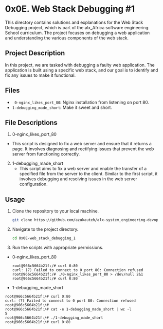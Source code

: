 # 0x0E. Web Stack Debugging #1

This directory contains solutions and explanations for the Web Stack Debugging project, which is part of the alx_Africa software engineering School curriculum. The project focuses on debugging a web application and understanding the various components of the web stack.

## Project Description

In this project, we are tasked with debugging a faulty web application. The application is built using a specific web stack, and our goal is to identify and fix any issues to make it functional.

## Files

- ` 0-nginx_likes_port_80`: Nginx installation from listening on port 80.
- `1-debugging_made_short`: Make it sweet and short.

## File Descriptions

1.  0-nginx_likes_port_80
   - This script is designed to fix a web server and ensure that it returns a page. It involves diagnosing and rectifying issues that prevent the web server from functioning correctly.

2. 1-debugging_made_short
   - This script aims to fix a web server and enable the transfer of a specified file from the server to the client. Similar to the first script, it involves debugging and resolving issues in the web server configuration.

## Usage

1. Clone the repository to your local machine.
   ```bash
   git clone https://github.com/azukauteh/alx-system_engineering-devops.git
   ```

2. Navigate to the project directory.
   ```bash
   cd 0x0E-web_stack_debugging_1
   ```

3. Run the scripts with appropriate permissions.
   
-  0-nginx_likes_port_80
   ```
   root@966c5664b21f:/# curl 0:80
   curl: (7) Failed to connect to 0 port 80: Connection refused
   root@966c5664b21f:/# ./0-nginx_likes_port_80 > /dev/null 2&1
   root@966c5664b21f:/# curl 0:80
   ```

- 1-debugging_made_short
```
root@966c5664b21f:/# curl 0:80
curl: (7) Failed to connect to 0 port 80: Connection refused
root@966c5664b21f:/#
root@966c5664b21f:/# cat -e 1-debugging_made_short | wc -l
5
root@966c5664b21f:/# ./1-debugging_made_short
root@966c5664b21f:/# curl 0:80
```
